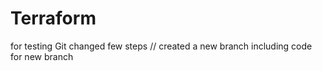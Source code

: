 # Terraform
for testing Git
changed few steps
// created a new branch
including code for new branch

